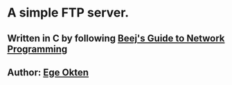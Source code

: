 # A simple FTP server.
## Written in C by following [Beej's Guide to Network Programming](https://beej.us/guide/bgnet/)


## Author: [Ege Okten](www.github.com/egeokt)



